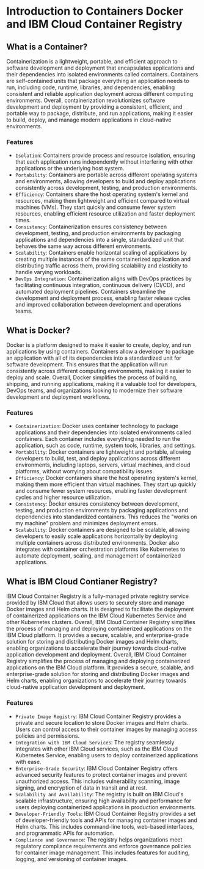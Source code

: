 # Introduction to Containers Docker and IBM Cloud Container Registry

## What is a Container?

Containerization is a lightweight, portable, and efficient approach to software development and deployment that encapsulates applications and their dependencies into isolated environments called containers. Containers are self-contained units that package everything an application needs to run, including code, runtime, libraries, and dependencies, enabling consistent and reliable application deployment across different computing environments. Overall, containerization revolutionizes software development and deployment by providing a consistent, efficient, and portable way to package, distribute, and run applications, making it easier to build, deploy, and manage modern applications in cloud-native environments.

### Features
- `Isolation`: Containers provide process and resource isolation, ensuring that each application runs independently without interfering with other applications or the underlying host system.
- `Portability`: Containers are portable across different operating systems and environments, allowing developers to build and deploy applications consistently across development, testing, and production environments.
- `Efficiency`: Containers share the host operating system's kernel and resources, making them lightweight and efficient compared to virtual machines (VMs). They start quickly and consume fewer system resources, enabling efficient resource utilization and faster deployment times.
- `Consistency`: Containerization ensures consistency between development, testing, and production environments by packaging applications and dependencies into a single, standardized unit that behaves the same way across different environments.
- `Scalability`: Containers enable horizontal scaling of applications by creating multiple instances of the same containerized application and distributing traffic across them, providing scalability and elasticity to handle varying workloads.
- `DevOps Integration`: Containerization aligns with DevOps practices by facilitating continuous integration, continuous delivery (CI/CD), and automated deployment pipelines. Containers streamline the development and deployment process, enabling faster release cycles and improved collaboration between development and operations teams.

## What is Docker?

Docker is a platform designed to make it easier to create, deploy, and run applications by using containers. Containers allow a developer to package an application with all of its dependencies into a standardized unit for software development. This ensures that the application will run consistently across different computing environments, making it easier to deploy and scale. Overall, Docker simplifies the process of building, shipping, and running applications, making it a valuable tool for developers, DevOps teams, and organizations looking to modernize their software development and deployment workflows.

### Features
- `Containerization`: Docker uses container technology to package applications and their dependencies into isolated environments called containers. Each container includes everything needed to run the application, such as code, runtime, system tools, libraries, and settings.
- `Portability`: Docker containers are lightweight and portable, allowing developers to build, test, and deploy applications across different environments, including laptops, servers, virtual machines, and cloud platforms, without worrying about compatibility issues.
- `Efficiency`: Docker containers share the host operating system's kernel, making them more efficient than virtual machines. They start up quickly and consume fewer system resources, enabling faster development cycles and higher resource utilization.
- `Consistency`: Docker ensures consistency between development, testing, and production environments by packaging applications and dependencies into standardized containers. This reduces the "works on my machine" problem and minimizes deployment errors.
- `Scalability`: Docker containers are designed to be scalable, allowing developers to easily scale applications horizontally by deploying multiple containers across distributed environments. Docker also integrates with container orchestration platforms like Kubernetes to automate deployment, scaling, and management of containerized applications.

## What is IBM Cloud Contianer Registry?

IBM Cloud Container Registry is a fully-managed private registry service provided by IBM Cloud that allows users to securely store and manage Docker images and Helm charts. It is designed to facilitate the deployment of containerized applications on the IBM Cloud Kubernetes Service and other Kubernetes clusters. Overall, IBM Cloud Container Registry simplifies the process of managing and deploying containerized applications on the IBM Cloud platform. It provides a secure, scalable, and enterprise-grade solution for storing and distributing Docker images and Helm charts, enabling organizations to accelerate their journey towards cloud-native application development and deployment. Overall, IBM Cloud Container Registry simplifies the process of managing and deploying containerized applications on the IBM Cloud platform. It provides a secure, scalable, and enterprise-grade solution for storing and distributing Docker images and Helm charts, enabling organizations to accelerate their journey towards cloud-native application development and deployment.

### Features
- `Private Image Registry`: IBM Cloud Container Registry provides a private and secure location to store Docker images and Helm charts. Users can control access to their container images by managing access policies and permissions.
- `Integration with IBM Cloud Services`: The registry seamlessly integrates with other IBM Cloud services, such as the IBM Cloud Kubernetes Service, enabling users to deploy containerized applications with ease.
- `Enterprise-Grade Security`: IBM Cloud Container Registry offers advanced security features to protect container images and prevent unauthorized access. This includes vulnerability scanning, image signing, and encryption of data in transit and at rest.
- `Scalability and Availability`: The registry is built on IBM Cloud's scalable infrastructure, ensuring high availability and performance for users deploying containerized applications in production environments.
- `Developer-Friendly Tools`: IBM Cloud Container Registry provides a set of developer-friendly tools and APIs for managing container images and Helm charts. This includes command-line tools, web-based interfaces, and programmatic APIs for automation.
- `Compliance and Governance`: The registry helps organizations meet regulatory compliance requirements and enforce governance policies for container image management. This includes features for auditing, logging, and versioning of container images.

